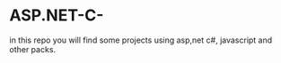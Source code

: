 # ASP.NET-C-
in this repo you will find some projects using asp,net c#, javascript and other packs.
